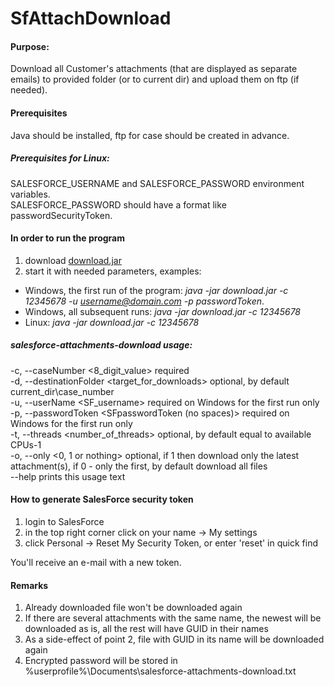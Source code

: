 # SfAttachDownload
#### Purpose:
Download all Customer's attachments (that are displayed as separate emails) to provided folder (or to current dir) and upload them on ftp (if needed).

#### Prerequisites
Java should be installed, ftp for case should be created in advance.
##### Prerequisites for Linux:
SALESFORCE_USERNAME and SALESFORCE_PASSWORD environment variables.  
SALESFORCE_PASSWORD should have a format like passwordSecurityToken.  

#### In order to run the program

1) download [download.jar](https://github.com/kkrasilschikova/SFAttachmentsDownload/raw/master/download.jar)  
2) start it with needed parameters, examples:
- Windows, the first run of the program: *java -jar download.jar -c 12345678 -u username@domain.com -p passwordToken*.
- Windows, all subsequent runs: *java -jar download.jar -c 12345678*
- Linux: *java -jar download.jar -c 12345678*  

##### salesforce-attachments-download usage:

  -c, --caseNumber \<8_digit_value> required  
  -d, --destinationFolder \<target_for_downloads> optional, by default current_dir\case_number  
  -u, --userName \<SF_username> required on Windows for the first run only  
  -p, --passwordToken \<SFpasswordToken (no spaces)> required on Windows for the first run only  
  -t, --threads \<number_of_threads> optional, by default equal to available CPUs-1  
  -o, --only \<0, 1 or nothing> optional, if 1 then download only the latest attachment(s), if 0 - only the first, by default download all files    
  --help prints this usage text

#### How to generate SalesForce security token

1) login to SalesForce  
2) in the top right corner click on your name -> My settings  
3) click Personal -> Reset My Security Token, or enter 'reset' in quick find

You'll receive an e-mail with a new token.

#### Remarks
1) Already downloaded file won't be downloaded again  
2) If there are several attachments with the same name, the newest will be downloaded as is, all the rest will have GUID in their names  
3) As a side-effect of point 2, file with GUID in its name will be downloaded again  
4) Encrypted password will be stored in %userprofile%\Documents\salesforce-attachments-download.txt
